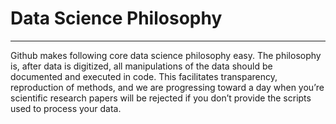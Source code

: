 # Data Science Philosophy

---

Github makes following core data science philosophy easy.  The philosophy is, after data is digitized, all manipulations of the data should be documented and executed in code. This facilitates transparency, reproduction of methods, and we are progressing toward a day when you’re scientific research papers will be rejected if you don’t provide the scripts used to process your data.
